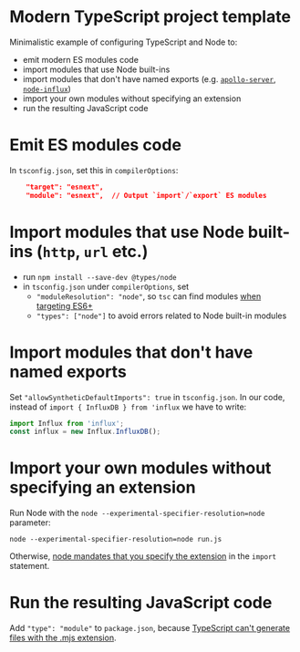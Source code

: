 # Modern TypeScript project template

Minimalistic example of configuring TypeScript and Node to:
* emit modern ES modules code
* import modules that use Node built-ins
* import modules that don't have named exports (e.g. [`apollo-server`](https://github.com/apollographql/apollo-server/issues/1356#issuecomment-565277759), [`node-influx`](https://github.com/node-influx/node-influx/issues/298))
* import your own modules without specifying an extension
* run the resulting JavaScript code

# Emit ES modules code

In `tsconfig.json`, set this in `compilerOptions`:

```json
    "target": "esnext",
    "module": "esnext",  // Output `import`/`export` ES modules
```

# Import modules that use Node built-ins (`http`, `url` etc.)

* run `npm install --save-dev @types/node`
* in `tsconfig.json` under `compilerOptions`, set
  * `"moduleResolution": "node"`, so `tsc` can find modules [when targeting ES6+](https://github.com/Microsoft/TypeScript/issues/8189) 
  * `"types": ["node"]` to avoid errors related to Node built-in modules  

# Import modules that don't have named exports

Set `"allowSyntheticDefaultImports": true` in `tsconfig.json`. In our code,
instead of `import { InfluxDB } from 'influx` we have to write:

```js
import Influx from 'influx';
const influx = new Influx.InfluxDB();
```

# Import your own modules without specifying an extension

Run Node with the `node --experimental-specifier-resolution=node` parameter:

    node --experimental-specifier-resolution=node run.js
    
Otherwise, [node mandates that you specify the extension](https://nodejs.org/api/esm.html#esm_mandatory_file_extensions) in the `import` statement.

# Run the resulting JavaScript code

Add `"type": "module"` to `package.json`, because [TypeScript can't generate files with the .mjs extension](https://github.com/microsoft/TypeScript/issues/18442#issuecomment-581738714).